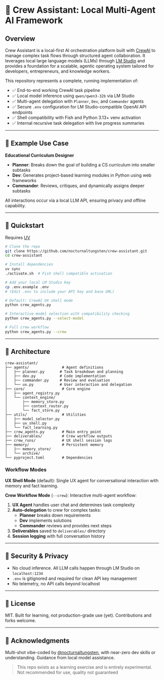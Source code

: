 # 🧠 Crew Assistant: Local Multi-Agent AI Framework

## Overview

Crew Assistant is a local-first AI orchestration platform built with [CrewAI](https://github.com/joaomdmoura/crewAI) to manage complex task flows through structured agent collaboration. It leverages local large language models (LLMs) through [LM Studio](https://lmstudio.ai) and provides a foundation for a scalable, agentic operating system tailored for developers, entrepreneurs, and knowledge workers.

This repository represents a complete, running implementation of:

* ✅ End-to-end working CrewAI task pipeline
* ✅ Local model inference using `qwen/qwen3-32b` via LM Studio
* ✅ Multi-agent delegation with `Planner`, `Dev`, and `Commander` agents
* ✅ Secure `.env` configuration for LM Studio-compatible OpenAI API endpoints
* ✅ Shell compatibility with Fish and Python 3.13+ venv activation
* ✅ Internal recursive task delegation with live progress summaries

---

## 🧪 Example Use Case

**Educational Curriculum Designer**

* **Planner**: Breaks down the goal of building a CS curriculum into smaller subtasks
* **Dev**: Generates project-based learning modules in Python using web frameworks
* **Commander**: Reviews, critiques, and dynamically assigns deeper subtasks

All interactions occur via a local LLM API, ensuring privacy and offline capability.

---

## 🚀 Quickstart

Requires [UV](https://docs.astral.sh/uv/getting-started/installation/#creating-a-python-script)

```bash
# Clone the repo
git clone https://github.com/nocturnaltungsten/crew-assistant.git
cd crew-assistant

# Install dependencies
uv sync
./activate.sh  # Fish shell compatible activation

# Add your local LM Studio key
cp .env.example .env
# (Edit .env to include your API key and base URL)

# Default: CrewAI UX shell mode
python crew_agents.py

# Interactive model selection with compatibility checking
python crew_agents.py --select-model

# Full crew workflow
python crew_agents.py --crew
```

---

## 🤖 Architecture

```
crew-assistant/
├── agents/               # Agent definitions
│   ├── planner.py       # Task breakdown and planning
│   ├── dev.py           # Code implementation  
│   ├── commander.py     # Review and evaluation
│   └── ux.py            # User interaction and delegation
├── core/                 # Core engine
│   ├── agent_registry.py
│   └── context_engine/
│       ├── memory_store.py
│       ├── context_router.py
│       └── fact_store.py
├── utils/                # Utilities
│   ├── model_selector.py
│   ├── ux_shell.py
│   └── fact_learning.py
├── crew_agents.py        # Main entry point
├── deliverables/         # Crew workflow outputs
├── crew_runs/            # UX shell session logs
├── memory/               # Persistent memory
│   ├── memory_store/
│   └── archive/
└── pyproject.toml        # Dependencies
```

### Workflow Modes

**UX Shell Mode** (default): Single UX agent for conversational interaction with memory and fact learning.

**Crew Workflow Mode** (`--crew`): Interactive multi-agent workflow:
1. **UX Agent** handles user chat and determines task complexity
2. **Auto-delegation** to crew for complex tasks:
   - **Planner** breaks down requirements
   - **Dev** implements solutions  
   - **Commander** reviews and provides next steps
3. **Deliverables** saved to `deliverables/` directory
4. **Session logging** with full conversation history

---

## 🔐 Security & Privacy

* No cloud inference. All LLM calls happen through LM Studio on `localhost:1234`
* `.env` is gitignored and required for clean API key management
* No telemetry, no API calls beyond localhost

---

## 📜 License

MIT. Built for learning, not production-grade use (yet). Contributions and forks welcome.

---

## 🙏 Acknowledgments

Multi-shot vibe-coded by [@nocturnaltungsten](https://github.com/nocturnaltungsten), with near-zero dev skills or understanding. Guidance from local model assistance.

> This repo exists as a learning exercise and is entirely experimental. Not recommended for use, quality not guaranteed
